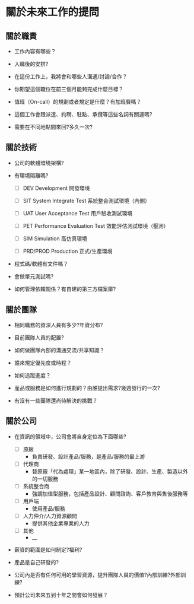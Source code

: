 # 關於未來工作的提問


## 關於職責

- 工作內容有哪些？

- 入職後的安排?

- 在這份工作上，我將會和哪些人溝通/討論/合作？

- 你期望這個職位在前三個月能夠完成什麼目標？

- 值班（On-call）的規劃或者規定是什麼？有加班費嗎？

- 這個工作會跟派遣、約聘、駐點、承攬等這些名詞有關連嗎?

- 需要在不同地點間來回?多久一次?



## 關於技術

- 公司的軟體環境架構?

- 有環境隔離嗎?
  - [ ] DEV Development 開發環境
  - [ ] SIT System Integrate Test 系統整合測試環境（內側）
  - [ ] UAT User Acceptance Test 用戶驗收測試環境
  - [ ] PET Performance Evaluation Test 效能評估測試環境（壓測）
  - [ ] SIM Simulation 高仿真環境
  - [ ] PRD/PROD Production 正式/生產環境


- 程式碼/軟體有文件嗎？

- 會做單元測試嗎?

- 如何管理依賴關係？有自建的第三方檔案庫?

## 關於團隊

- 相同職務的資深人員有多少?年資分布?

- 目前團隊人員的配置?

- 如何做團隊內部的溝通交流/共享知識？

- 誰來規定優先度或時程？

- 如何追蹤進度？

- 産品或服務是如何進行規劃的？由誰提出需求?幾週發行的一次?

- 有沒有一些團隊還尚待解決的挑戰？

## 關於公司

- 在資訊的領域中，公司會將自身定位為下面哪些?
  - [ ] 原廠
    - 負責研發、設計產品/服務，是產品/服務的最上游
  - [ ] 代理商
    - 替原廠「代為處理」某一地區內，除了研發、設計、生產、製造以外的一切服務
  - [ ] 系統整合商
     - 強調加值型服務，包括產品設計、顧問諮詢、客戶教育與售後服務等
  - [ ] 用戶端
    - 使用產品/服務
  - [ ] 人力仲介/人力資源顧問
    - 提供其他企業專業的人力
  - [ ] 其他
    - __


- 薪資的範圍是如何制定?福利?

- 產品是自己研發的?

- 公司內是否有任何可用的學習資源，提升團隊人員的價值?內部訓練?外部訓練?

- 預計公司未來五到十年之間會如何發展？




